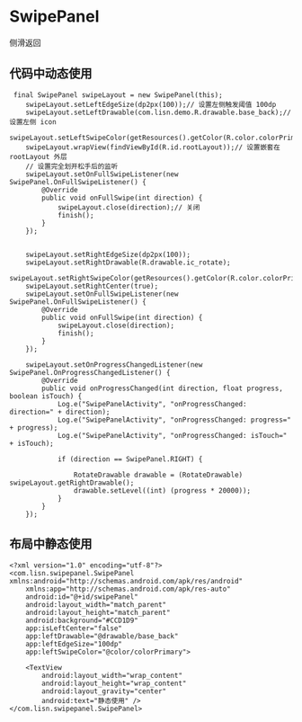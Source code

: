 # SwipePanel
侧滑返回

## 代码中动态使用


     final SwipePanel swipeLayout = new SwipePanel(this);
        swipeLayout.setLeftEdgeSize(dp2px(100));// 设置左侧触发阈值 100dp
        swipeLayout.setLeftDrawable(com.lisn.demo.R.drawable.base_back);// 设置左侧 icon
        swipeLayout.setLeftSwipeColor(getResources().getColor(R.color.colorPrimary));
        swipeLayout.wrapView(findViewById(R.id.rootLayout));// 设置嵌套在 rootLayout 外层
        // 设置完全划开松手后的监听
        swipeLayout.setOnFullSwipeListener(new SwipePanel.OnFullSwipeListener() {
            @Override
            public void onFullSwipe(int direction) {
                swipeLayout.close(direction);// 关闭
                finish();
            }
        });


        swipeLayout.setRightEdgeSize(dp2px(100));
        swipeLayout.setRightDrawable(R.drawable.ic_rotate);
        swipeLayout.setRightSwipeColor(getResources().getColor(R.color.colorPrimary));
        swipeLayout.setRightCenter(true);
        swipeLayout.setOnFullSwipeListener(new SwipePanel.OnFullSwipeListener() {
            @Override
            public void onFullSwipe(int direction) {
                swipeLayout.close(direction);
                finish();
            }
        });

        swipeLayout.setOnProgressChangedListener(new SwipePanel.OnProgressChangedListener() {
            @Override
            public void onProgressChanged(int direction, float progress, boolean isTouch) {
                Log.e("SwipePanelActivity", "onProgressChanged: direction=" + direction);
                Log.e("SwipePanelActivity", "onProgressChanged: progress=" + progress);
                Log.e("SwipePanelActivity", "onProgressChanged: isTouch=" + isTouch);

                if (direction == SwipePanel.RIGHT) {

                    RotateDrawable drawable = (RotateDrawable) swipeLayout.getRightDrawable();
                    drawable.setLevel((int) (progress * 20000));
                }
            }
        });
        
## 布局中静态使用

    <?xml version="1.0" encoding="utf-8"?>
    <com.lisn.swipepanel.SwipePanel xmlns:android="http://schemas.android.com/apk/res/android"
        xmlns:app="http://schemas.android.com/apk/res-auto"
        android:id="@+id/swipePanel"
        android:layout_width="match_parent"
        android:layout_height="match_parent"
        android:background="#CCD1D9"
        app:isLeftCenter="false"
        app:leftDrawable="@drawable/base_back"
        app:leftEdgeSize="100dp"
        app:leftSwipeColor="@color/colorPrimary">

        <TextView
            android:layout_width="wrap_content"
            android:layout_height="wrap_content"
            android:layout_gravity="center"
            android:text="静态使用" />
    </com.lisn.swipepanel.SwipePanel>
